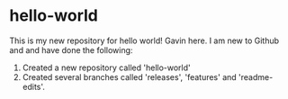 # hello-world
This is my new repository for hello world!
Gavin here. I am new to Github and and have done the following:
1. Created a new repository called 'hello-world'
2. Created several branches called 'releases', 'features' and 'readme-edits'.
